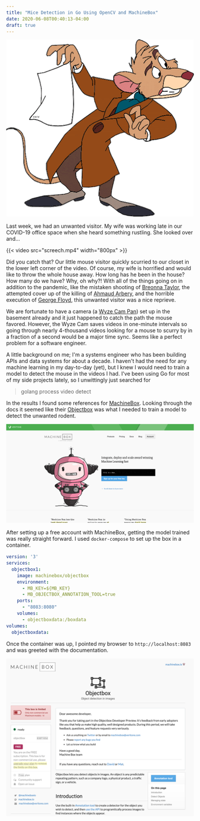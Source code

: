 ```yaml
---
title: "Mice Detection in Go Using OpenCV and MachineBox"
date: 2020-06-08T00:40:13-04:00
draft: true
---
```


![](mouse-detective.gif)

Last week, we had an unwanted visitor. My wife was working late in our COVID-19 office space when she heard something
rustling. She looked over and...

{{< video src="screech.mp4" width="800px" >}}

Did you catch that? Our little mouse visitor quickly scurried to our closet in the lower left corner of the video. Of
course, my wife is horrified and would like to throw the whole house away. How long has he been in the house? How many
do we have? Why, oh why?! With all of the things going on in addition to the pandemic, like the mistaken shooting of
[Breonna Taylor](https://www.nytimes.com/article/breonna-taylor-police.html), the attempted cover up of the killing of
[Ahmaud Arbery](https://www.nytimes.com/article/ahmaud-arbery-shooting-georgia.html),
and the horrible execution of [George Floyd](https://www.nytimes.com/2020/05/29/us/minneapolis-police-george-floyd.html),
this unwanted visitor was a nice reprieve.

We are fortunate to have a camera (a [Wyze Cam Pan](https://www.amazon.com/Wyze-1080p-Indoor-Camera-Vision/dp/B07DGR98VQ))
set up in the basement already and it just happened to catch the path the mouse favored. However, the Wyze Cam saves
videos in one-minute intervals so going through nearly 4-thousand videos looking for a mouse to scurry by in a fraction
of a second would be a major time sync. Seems like a perfect problem for a software engineer.

A little background on me; I'm a systems engineer who has been building APIs and data systems for about a decade. I haven't
had the need for any machine learning in my day-to-day (yet), but I knew I would need to train a model to detect the
mouse in the videos I had. I've been using Go for most of my side projects lately, so I unwittingly just searched for

> golang process video detect

In the results I found some references for [MachineBox](https://machinebox.io/). Looking through the docs it seemed like
their [Objectbox](https://docs.veritone.com/#/developer/machine-box/boxes/objectbox) was what I needed to train a model
to detect the unwanted rodent.

![](machine-box-landing.gif)

After setting up a free account with MachineBox, getting the model trained was really straight forward. I used
`docker-compose` to set up the box in a container.

```yaml
version: '3'
services:
  objectbox1:
    image: machinebox/objectbox
    environment:
      - MB_KEY=${MB_KEY}
      - MB_OBJECTBOX_ANNOTATION_TOOL=true
    ports:
      - "8083:8080"
    volumes:
      - objectboxdata:/boxdata
volumes:
  objectboxdata:
```

Once the container was up, I pointed my browser to `http://localhost:8083` and was greeted with the documentation.

![](objectbox-landing.png)
